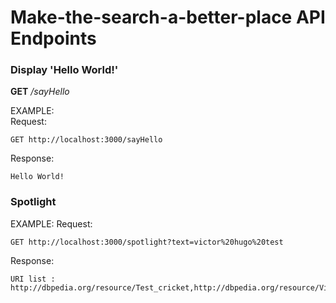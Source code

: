 # Make-the-search-a-better-place API Endpoints

### Display 'Hello World!'
**GET** _/sayHello_  

EXAMPLE:  
Request:  

    GET http://localhost:3000/sayHello

Response:  

    Hello World!


### Spotlight

EXAMPLE:
Request:  

    GET http://localhost:3000/spotlight?text=victor%20hugo%20test

Response:  

    URI list : http://dbpedia.org/resource/Test_cricket,http://dbpedia.org/resource/Victor_Hugo